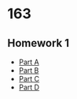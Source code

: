 # 163
## Homework 1
* [Part A](hw1/README_A.html)
* [Part B](hw1/README_B.html)
* [Part C](hw1/README_C.html)
* [Part D](hw1/README_D.html)
